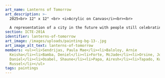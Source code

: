 ```yaml
---
art_name: Lanterns of Tomorrow
art_description: >-
  2025<br> 12" x 12" <br> <i>Acrylic on Canvas</i><br><br>

  A representation of a city in the future with people still celebrating the Giant Lantern Festival, showing that tradition continues to shine through time. This work captures the harmony between progress and heritage, where innovation does not over shadow cultural identity.
section: ICTE-201A
identifier: lanterns-of-tomorrow
art_image: /images/uploads/painting-bg-13-.jpg
art_image_alt_text: lanterns-of-tomorrow
members: <ul><li>Sendrijas, Paula Mae</li><li>Baloloy, Arnie
  Keisha</li><li>Bamba, Deniel</li><li>Forte, McJade</li><li>Orsine, John
  Daniel</li><li>Osabel, Shaune</li><li>Papa, Airesh</li><li>Tapado, Kurt
  Russel</li></ul>
tags: paintings
---
```

